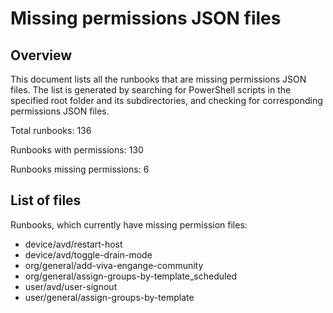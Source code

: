 # Missing permissions JSON files

## Overview

This document lists all the runbooks that are missing permissions JSON files. The list is generated by searching for PowerShell scripts in the specified root folder and its subdirectories, and checking for corresponding permissions JSON files.

Total runbooks: 136

Runbooks with permissions: 130

Runbooks missing permissions: 6

## List of files

Runbooks, which currently have missing permission files:

 - device/avd/restart-host
 - device/avd/toggle-drain-mode
 - org/general/add-viva-engange-community
 - org/general/assign-groups-by-template_scheduled
 - user/avd/user-signout
 - user/general/assign-groups-by-template

